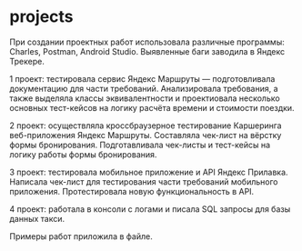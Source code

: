 # projects
При создании проектных работ использовала различные программы: Charles, Postman, Android Studio. Выявленные баги заводила в Яндекс Трекере. 

1 проект: тестировала сервис Яндекс Маршруты — подготовливала документацию для части требований.
Анализировала требования, а также выделяла классы эквивалентности и проектиовала несколько основных тест-кейсов на логику расчёта времени и стоимости поездки.

2 проект: осуществляла кроссбраузерное тестирование Каршеринга веб-приложения Яндекс Маршруты. Составляла чек-лист на вёрстку формы бронирования. Подготавливала чек-листы и тест-кейсы на логику работы формы бронирования.

3 проект: тестировала мобильное приложение и API Яндекс Прилавка. Написала чек-лист для тестирования части требований мобильного приложения. Протестировала новую функциональность в API. 

4 проект: работала в консоли с логами и писала SQL запросы для базы данных такси. 

Примеры работ приложила в файле. 